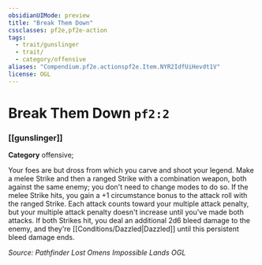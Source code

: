 ```yaml
---
obsidianUIMode: preview
title: "Break Them Down"
cssclasses: pf2e,pf2e-action
tags:
  - trait/gunslinger
  - trait/
  - category/offensive
aliases: "Compendium.pf2e.actionspf2e.Item.NYR2IdfUiHevdt1V"
license: OGL
---
```

# Break Them Down `pf2:2`

### [[gunslinger]]

**Category** offensive; 




Your foes are but dross from which you carve and shoot your legend. Make a melee Strike and then a ranged Strike with a combination weapon, both against the same enemy; you don't need to change modes to do so. If the melee Strike hits, you gain a +1 circumstance bonus to the attack roll with the ranged Strike. Each attack counts toward your multiple attack penalty, but your multiple attack penalty doesn't increase until you've made both attacks. If both Strikes hit, you deal an additional 2d6 bleed damage to the enemy, and they're [[Conditions/Dazzled|Dazzled]] until this persistent bleed damage ends.

*Source: Pathfinder Lost Omens Impossible Lands*
*OGL*